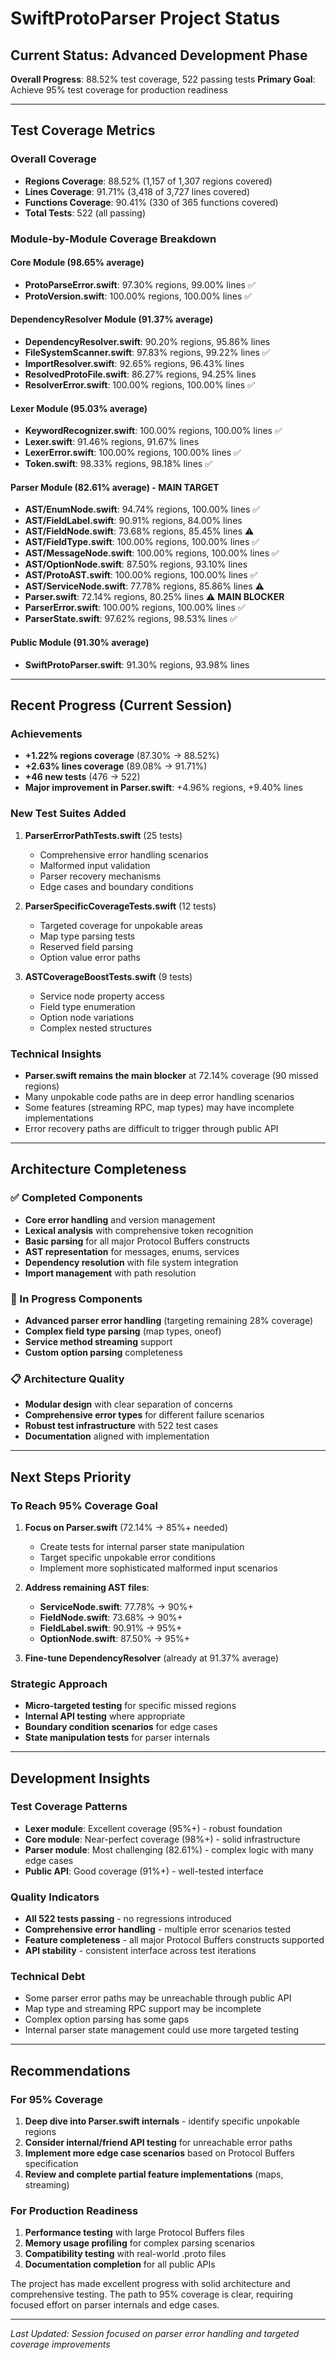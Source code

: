 # SwiftProtoParser Project Status

## Current Status: Advanced Development Phase

**Overall Progress**: 88.52% test coverage, 522 passing tests
**Primary Goal**: Achieve 95% test coverage for production readiness

---

## Test Coverage Metrics

### Overall Coverage
- **Regions Coverage**: 88.52% (1,157 of 1,307 regions covered)
- **Lines Coverage**: 91.71% (3,418 of 3,727 lines covered)
- **Functions Coverage**: 90.41% (330 of 365 functions covered)
- **Total Tests**: 522 (all passing)

### Module-by-Module Coverage Breakdown

#### Core Module (98.65% average)
- **ProtoParseError.swift**: 97.30% regions, 99.00% lines ✅
- **ProtoVersion.swift**: 100.00% regions, 100.00% lines ✅

#### DependencyResolver Module (91.37% average)
- **DependencyResolver.swift**: 90.20% regions, 95.86% lines
- **FileSystemScanner.swift**: 97.83% regions, 99.22% lines ✅
- **ImportResolver.swift**: 92.65% regions, 96.43% lines
- **ResolvedProtoFile.swift**: 86.27% regions, 94.25% lines
- **ResolverError.swift**: 100.00% regions, 100.00% lines ✅

#### Lexer Module (95.03% average)
- **KeywordRecognizer.swift**: 100.00% regions, 100.00% lines ✅
- **Lexer.swift**: 91.46% regions, 91.67% lines
- **LexerError.swift**: 100.00% regions, 100.00% lines ✅
- **Token.swift**: 98.33% regions, 98.18% lines ✅

#### Parser Module (82.61% average) - MAIN TARGET
- **AST/EnumNode.swift**: 94.74% regions, 100.00% lines ✅
- **AST/FieldLabel.swift**: 90.91% regions, 84.00% lines
- **AST/FieldNode.swift**: 73.68% regions, 85.45% lines ⚠️
- **AST/FieldType.swift**: 100.00% regions, 100.00% lines ✅
- **AST/MessageNode.swift**: 100.00% regions, 100.00% lines ✅
- **AST/OptionNode.swift**: 87.50% regions, 93.10% lines
- **AST/ProtoAST.swift**: 100.00% regions, 100.00% lines ✅
- **AST/ServiceNode.swift**: 77.78% regions, 85.86% lines ⚠️
- **Parser.swift**: 72.14% regions, 80.25% lines ⚠️ **MAIN BLOCKER**
- **ParserError.swift**: 100.00% regions, 100.00% lines ✅
- **ParserState.swift**: 97.62% regions, 98.53% lines ✅

#### Public Module (91.30% average)
- **SwiftProtoParser.swift**: 91.30% regions, 93.98% lines

---

## Recent Progress (Current Session)

### Achievements
- **+1.22% regions coverage** (87.30% → 88.52%)
- **+2.63% lines coverage** (89.08% → 91.71%)
- **+46 new tests** (476 → 522)
- **Major improvement in Parser.swift**: +4.96% regions, +9.40% lines

### New Test Suites Added
1. **ParserErrorPathTests.swift** (25 tests)
   - Comprehensive error handling scenarios
   - Malformed input validation
   - Parser recovery mechanisms
   - Edge cases and boundary conditions

2. **ParserSpecificCoverageTests.swift** (12 tests)
   - Targeted coverage for unpokable areas
   - Map type parsing tests
   - Reserved field parsing
   - Option value error paths

3. **ASTCoverageBoostTests.swift** (9 tests)
   - Service node property access
   - Field type enumeration
   - Option node variations
   - Complex nested structures

### Technical Insights
- **Parser.swift remains the main blocker** at 72.14% coverage (90 missed regions)
- Many unpokable code paths are in deep error handling scenarios
- Some features (streaming RPC, map types) may have incomplete implementations
- Error recovery paths are difficult to trigger through public API

---

## Architecture Completeness

### ✅ Completed Components
- **Core error handling** and version management
- **Lexical analysis** with comprehensive token recognition
- **Basic parsing** for all major Protocol Buffers constructs
- **AST representation** for messages, enums, services
- **Dependency resolution** with file system integration
- **Import management** with path resolution

### 🔄 In Progress Components
- **Advanced parser error handling** (targeting remaining 28% coverage)
- **Complex field type parsing** (map types, oneof)
- **Service method streaming** support
- **Custom option parsing** completeness

### 📋 Architecture Quality
- **Modular design** with clear separation of concerns
- **Comprehensive error types** for different failure scenarios
- **Robust test infrastructure** with 522 test cases
- **Documentation** aligned with implementation

---

## Next Steps Priority

### To Reach 95% Coverage Goal
1. **Focus on Parser.swift** (72.14% → 85%+ needed)
   - Create tests for internal parser state manipulation
   - Target specific unpokable error conditions
   - Implement more sophisticated malformed input scenarios

2. **Address remaining AST files**:
   - **ServiceNode.swift**: 77.78% → 90%+
   - **FieldNode.swift**: 73.68% → 90%+
   - **FieldLabel.swift**: 90.91% → 95%+
   - **OptionNode.swift**: 87.50% → 95%+

3. **Fine-tune DependencyResolver** (already at 91.37% average)

### Strategic Approach
- **Micro-targeted testing** for specific missed regions
- **Internal API testing** where appropriate
- **Boundary condition scenarios** for edge cases
- **State manipulation tests** for parser internals

---

## Development Insights

### Test Coverage Patterns
- **Lexer module**: Excellent coverage (95%+) - robust foundation
- **Core module**: Near-perfect coverage (98%+) - solid infrastructure  
- **Parser module**: Most challenging (82.61%) - complex logic with many edge cases
- **Public API**: Good coverage (91%+) - well-tested interface

### Quality Indicators
- **All 522 tests passing** - no regressions introduced
- **Comprehensive error handling** - multiple error scenarios tested
- **Feature completeness** - all major Protocol Buffers constructs supported
- **API stability** - consistent interface across test iterations

### Technical Debt
- Some parser error paths may be unreachable through public API
- Map type and streaming RPC support may be incomplete
- Complex option parsing has some gaps
- Internal parser state management could use more targeted testing

---

## Recommendations

### For 95% Coverage
1. **Deep dive into Parser.swift internals** - identify specific unpokable regions
2. **Consider internal/friend API testing** for unreachable error paths  
3. **Implement more edge case scenarios** based on Protocol Buffers specification
4. **Review and complete partial feature implementations** (maps, streaming)

### For Production Readiness
1. **Performance testing** with large Protocol Buffers files
2. **Memory usage profiling** for complex parsing scenarios
3. **Compatibility testing** with real-world .proto files
4. **Documentation completion** for all public APIs

The project has made excellent progress with solid architecture and comprehensive testing. The path to 95% coverage is clear, requiring focused effort on parser internals and edge cases.

---

*Last Updated: Session focused on parser error handling and targeted coverage improvements*
